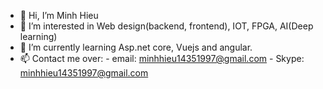 - 👋 Hi, I’m Minh Hieu
- 👀 I’m interested in Web design(backend, frontend), IOT, FPGA, AI(Deep learning)
- 🌱 I’m currently learning Asp.net core, Vuejs and angular.
- 📫 Contact me over: 
                      - email: minhhieu14351997@gmail.com
                      - Skype: minhhieu14351997@gmail.com
<!---
minhhieu14351997/minhhieu14351997 is a ✨ special ✨ repository because its `README.md` (this file) appears on your GitHub profile.
You can click the Preview link to take a look at your changes.
--->
